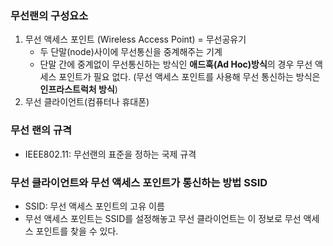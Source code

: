 ### 무선랜의 구성요소

1. 무선 액세스 포인트 (Wireless Access Point)  = 무선공유기
   * 두 단말(node)사이에 무선통신을 중계해주는 기계
   * 단말 간에 중계없이 무선통신하는 방식인 **애드훅(Ad Hoc)방식**의 경우 무선 액세스 포인트가 필요 없다. 
     (무선 액세스 포인트를 사용해 무선 통신하는 방식은 **인프라스트럭처 방식**)
2. 무선 클라이언트(컴퓨터나 휴대폰)



### 무선 랜의 규격

* IEEE802.11: 무선랜의 표준을 정하는 국제 규격





### 무선 클라이언트와 무선 액세스 포인트가 통신하는 방법 SSID

* SSID: 무선 액세스 포인트의 고유 이름
* 무선 액세스 포인트는 SSID를 설정해놓고 무선 클라이언트는 이 정보로 무선 액세스 포인트를 찾을 수 있다. 